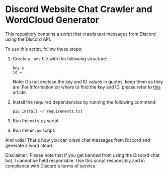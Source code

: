 # Discord Website Chat Crawler and WordCloud Generator

This repository contains a script that crawls text messages from Discord using the Discord API.

To use this script, follow these steps:

1. Create a `.env` file with the following structure:
    ```
    key = 
    id = 
    ```
   Note: Do not enclose the key and ID values in quotes, keep them as they are. For information on where to find the key and ID, please refer to [this](https://hongchai.medium.com/scraping-discord-channels-d5de7ee87abe) article.

2. Install the required dependencies by running the following command:
   ```
   pip install -r requirements.txt
   ```

3. Run the `main.py` script.

4. Run the `WC.py` script.

And voila! That's how you can crawl chat messages from Discord and generate a word cloud.

Disclaimer: Please note that if you get banned from using the Discord chat bot, I cannot be held responsible. Use this script responsibly and in compliance with Discord's terms of service.